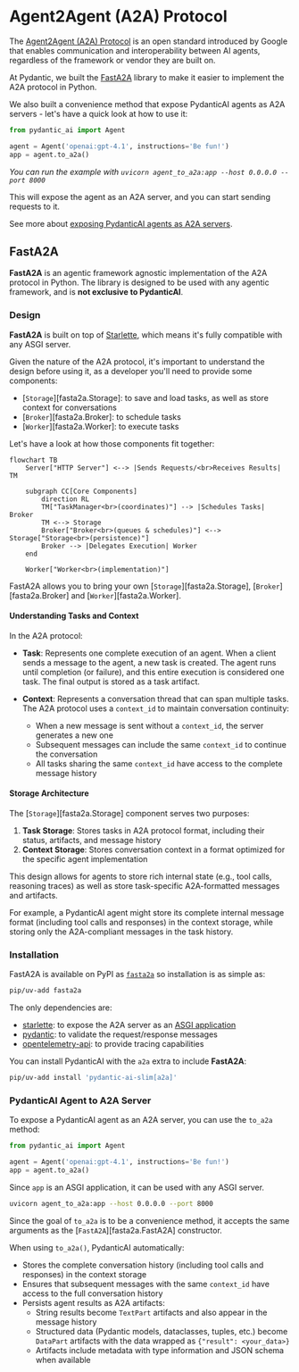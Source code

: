 # Agent2Agent (A2A) Protocol

The [Agent2Agent (A2A) Protocol](https://google.github.io/A2A/) is an open standard introduced by Google that enables
communication and interoperability between AI agents, regardless of the framework or vendor they are built on.

At Pydantic, we built the [FastA2A](#fasta2a) library to make it easier to implement the A2A protocol in Python.

We also built a convenience method that expose PydanticAI agents as A2A servers - let's have a quick look at how to use it:

```py {title="agent_to_a2a.py" hl_lines="4"}
from pydantic_ai import Agent

agent = Agent('openai:gpt-4.1', instructions='Be fun!')
app = agent.to_a2a()
```

_You can run the example with `uvicorn agent_to_a2a:app --host 0.0.0.0 --port 8000`_

This will expose the agent as an A2A server, and you can start sending requests to it.

See more about [exposing PydanticAI agents as A2A servers](#pydanticai-agent-to-a2a-server).

## FastA2A

**FastA2A** is an agentic framework agnostic implementation of the A2A protocol in Python.
The library is designed to be used with any agentic framework, and is **not exclusive to PydanticAI**.

### Design

**FastA2A** is built on top of [Starlette](https://www.starlette.io), which means it's fully compatible with any ASGI server.

Given the nature of the A2A protocol, it's important to understand the design before using it, as a developer
you'll need to provide some components:

- [`Storage`][fasta2a.Storage]: to save and load tasks, as well as store context for conversations
- [`Broker`][fasta2a.Broker]: to schedule tasks
- [`Worker`][fasta2a.Worker]: to execute tasks

Let's have a look at how those components fit together:

```mermaid
flowchart TB
    Server["HTTP Server"] <--> |Sends Requests/<br>Receives Results| TM

    subgraph CC[Core Components]
        direction RL
        TM["TaskManager<br>(coordinates)"] --> |Schedules Tasks| Broker
        TM <--> Storage
        Broker["Broker<br>(queues & schedules)"] <--> Storage["Storage<br>(persistence)"]
        Broker --> |Delegates Execution| Worker
    end

    Worker["Worker<br>(implementation)"]
```

FastA2A allows you to bring your own [`Storage`][fasta2a.Storage], [`Broker`][fasta2a.Broker] and [`Worker`][fasta2a.Worker].

#### Understanding Tasks and Context

In the A2A protocol:

- **Task**: Represents one complete execution of an agent. When a client sends a message to the agent, a new task is created. The agent runs until completion (or failure), and this entire execution is considered one task. The final output is stored as a task artifact.

- **Context**: Represents a conversation thread that can span multiple tasks. The A2A protocol uses a `context_id` to maintain conversation continuity:
  - When a new message is sent without a `context_id`, the server generates a new one
  - Subsequent messages can include the same `context_id` to continue the conversation
  - All tasks sharing the same `context_id` have access to the complete message history

#### Storage Architecture

The [`Storage`][fasta2a.Storage] component serves two purposes:

1. **Task Storage**: Stores tasks in A2A protocol format, including their status, artifacts, and message history
2. **Context Storage**: Stores conversation context in a format optimized for the specific agent implementation

This design allows for agents to store rich internal state (e.g., tool calls, reasoning traces) as well as store task-specific A2A-formatted messages and artifacts.

For example, a PydanticAI agent might store its complete internal message format (including tool calls and responses) in the context storage, while storing only the A2A-compliant messages in the task history.


### Installation

FastA2A is available on PyPI as [`fasta2a`](https://pypi.org/project/fasta2a/) so installation is as simple as:

```bash
pip/uv-add fasta2a
```

The only dependencies are:

- [starlette](https://www.starlette.io): to expose the A2A server as an [ASGI application](https://asgi.readthedocs.io/en/latest/)
- [pydantic](https://pydantic.dev): to validate the request/response messages
- [opentelemetry-api](https://opentelemetry-python.readthedocs.io/en/latest): to provide tracing capabilities

You can install PydanticAI with the `a2a` extra to include **FastA2A**:

```bash
pip/uv-add install 'pydantic-ai-slim[a2a]'
```

### PydanticAI Agent to A2A Server

To expose a PydanticAI agent as an A2A server, you can use the `to_a2a` method:

```python {title="agent_to_a2a.py"}
from pydantic_ai import Agent

agent = Agent('openai:gpt-4.1', instructions='Be fun!')
app = agent.to_a2a()
```

Since `app` is an ASGI application, it can be used with any ASGI server.

```bash
uvicorn agent_to_a2a:app --host 0.0.0.0 --port 8000
```

Since the goal of `to_a2a` is to be a convenience method, it accepts the same arguments as the [`FastA2A`][fasta2a.FastA2A] constructor.

When using `to_a2a()`, PydanticAI automatically:

- Stores the complete conversation history (including tool calls and responses) in the context storage
- Ensures that subsequent messages with the same `context_id` have access to the full conversation history
- Persists agent results as A2A artifacts:
  - String results become `TextPart` artifacts and also appear in the message history
  - Structured data (Pydantic models, dataclasses, tuples, etc.) become `DataPart` artifacts with the data wrapped as `{"result": <your_data>}`
  - Artifacts include metadata with type information and JSON schema when available

